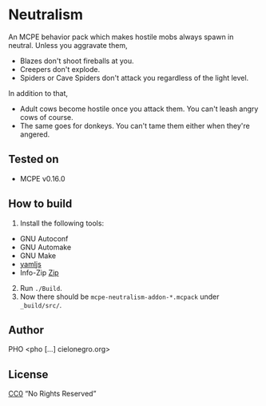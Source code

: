 # Neutralism
An MCPE behavior pack which makes hostile mobs always spawn in neutral.
Unless you aggravate them,
* Blazes don't shoot fireballs at you.
* Creepers don't explode.
* Spiders or Cave Spiders don't attack you regardless of the light level.

In addition to that,
* Adult cows become hostile once you attack them. You can't leash angry cows of course.
* The same goes for donkeys. You can't tame them either when they're angered.

## Tested on
* MCPE v0.16.0


## How to build
1. Install the following tools:
 * GNU Autoconf
 * GNU Automake
 * GNU Make
 * [yamljs](https://www.npmjs.com/package/yamljs)
 * Info-Zip [Zip](http://www.info-zip.org/Zip.html)
2. Run `./Build`.
3. Now there should be `mcpe-neutralism-addon-*.mcpack` under `_build/src/`.

## Author
PHO &lt;pho [...] cielonegro.org&gt;


## License
[CC0](https://creativecommons.org/share-your-work/public-domain/cc0/) “No Rights Reserved”
